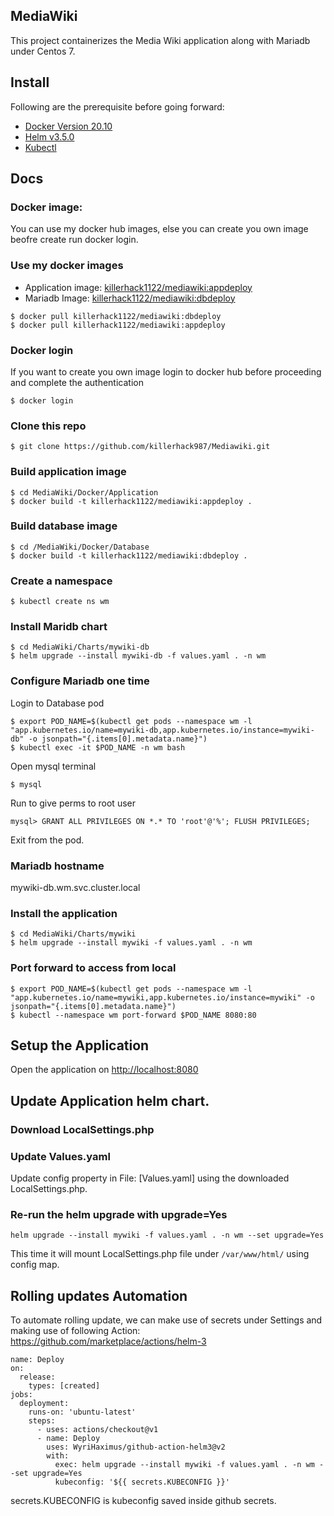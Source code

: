## MediaWiki

This project containerizes the Media Wiki application along with Mariadb under Centos 7.

## Install

Following are the prerequisite before going forward:
- [Docker Version 20.10](https://docs.docker.com/engine/install/ubuntu/)
- [Helm v3.5.0](https://helm.sh/docs/intro/install/) 
- [Kubectl](https://kubernetes.io/docs/tasks/tools/install-kubectl/) 

## Docs

### Docker image:
You can use my docker hub images, else you can create you own image beofre create run docker login.

### Use my docker images
- Application image: [killerhack1122/mediawiki:appdeploy](https://hub.docker.com/layers/133454407/killerhack1122/mediawiki/appdeploy)
- Mariadb Image: [killerhack1122/mediawiki:dbdeploy](https://hub.docker.com/layers/133454534/killerhack1122/mediawiki/dbdeploy)

```shell
$ docker pull killerhack1122/mediawiki:dbdeploy
$ docker pull killerhack1122/mediawiki:appdeploy
```

### Docker login
If you want to create you own image login to docker hub before proceeding and complete the authentication

```shell
$ docker login
```
### Clone this repo 
```shell
$ git clone https://github.com/killerhack987/Mediawiki.git
```

### Build application image
```shell
$ cd MediaWiki/Docker/Application
$ docker build -t killerhack1122/mediawiki:appdeploy .
```

### Build database image 
```shell
$ cd /MediaWiki/Docker/Database
$ docker build -t killerhack1122/mediawiki:dbdeploy .
```

### Create a namespace 
```shell
$ kubectl create ns wm
```

### Install Maridb chart
``` shell
$ cd MediaWiki/Charts/mywiki-db
$ helm upgrade --install mywiki-db -f values.yaml . -n wm
```

### Configure Mariadb one time
Login to Database pod 
``` shell
$ export POD_NAME=$(kubectl get pods --namespace wm -l "app.kubernetes.io/name=mywiki-db,app.kubernetes.io/instance=mywiki-db" -o jsonpath="{.items[0].metadata.name}")
$ kubectl exec -it $POD_NAME -n wm bash
```

Open mysql terminal
```shell
$ mysql
```

Run to give perms to root user
```shell
mysql> GRANT ALL PRIVILEGES ON *.* TO 'root'@'%'; FLUSH PRIVILEGES;
```
Exit from the pod.

### Mariadb hostname
mywiki-db.wm.svc.cluster.local


### Install the application
```shell
$ cd MediaWiki/Charts/mywiki
$ helm upgrade --install mywiki -f values.yaml . -n wm
```

### Port forward to access from local
 ```shell
 $ export POD_NAME=$(kubectl get pods --namespace wm -l "app.kubernetes.io/name=mywiki,app.kubernetes.io/instance=mywiki" -o jsonpath="{.items[0].metadata.name}")
 $ kubectl --namespace wm port-forward $POD_NAME 8080:80
```

## Setup the Application 
Open the application on [http://localhost:8080](http://localhost:8080)

## Update Application helm chart.
### Download LocalSettings.php
### Update Values.yaml
Update config property in File: [Values.yaml] using the downloaded LocalSettings.php.

### Re-run the helm upgrade with upgrade=Yes
```shell
helm upgrade --install mywiki -f values.yaml . -n wm --set upgrade=Yes
```
This time it will mount LocalSettings.php file under `/var/www/html/` using config map.


## Rolling updates Automation
To automate rolling update, we can make use of secrets under Settings and making use of following 
Action: https://github.com/marketplace/actions/helm-3
``` shell
name: Deploy
on:
  release:
    types: [created]
jobs:
  deployment:
    runs-on: 'ubuntu-latest'
    steps:
      - uses: actions/checkout@v1
      - name: Deploy
        uses: WyriHaximus/github-action-helm3@v2
        with:
          exec: helm upgrade --install mywiki -f values.yaml . -n wm --set upgrade=Yes
          kubeconfig: '${{ secrets.KUBECONFIG }}'
```
secrets.KUBECONFIG is kubeconfig saved inside github secrets.

